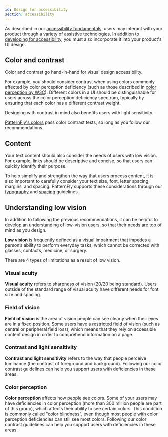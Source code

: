 ```yaml
---
id: Design for accessibility
section: accessibility
---
```


As described in our [accessibility fundamentals](/accessibility/accessibility-fundamentals), users may interact with your product through a variety of assistive technologies. In addition to [developing for accessibility](/accessibility/accessibility-development), you must also incorporate it into your product's UI design. 

## Color and contrast

Color and contrast go hand-in-hand for visual design accessibility. 

For example, you should consider contrast when using colors commonly affected by color perception deficiency (such as those described in [color perception by W3C](https://www.w3.org/WAI/GL/low-vision-a11y-tf/wiki/Overview_of_Low_Vision#Color_Perception)). Different colors in a UI should be distinguishable for users across the color perception deficiency spectrum, typically by ensuring that each color has a different contrast weight. 

Designing with contrast in mind also benefits users with light sensitivity.

[PatternFly's colors](/design-foundations/colors) pass color contrast tests, so long as you follow our recommendations. 

## Content 

Your text content should also consider the needs of users with low vision. For example, links should be descriptive and concise, so that users can quickly identify their purpose. 

To help simplify and strengthen the way that users process content, it is also important to carefully consider your text size, font, letter spacing, margins, and spacing. PatternFly supports these considerations through our [typography](/design-foundations/typography) and [spacing](/design-foundations/spacers) guidelines.

## Understanding low vision 

In addition to following the previous recommendations, it can be helpful to develop an understanding of low-vision users, so that their needs are top of mind as you design.

**Low vision** is frequently defined as a visual impairment that impedes a person’s ability to perform everyday tasks, which cannot be corrected with glasses, contacts, medicine, or surgery. 

There are 4 types of limitations as a result of low vision.

### Visual acuity 

**Visual acuity** refers to sharpness of vision (20/20 being standard). Users outside of the standard range of visual acuity have different needs for font size and spacing.

### Field of vision 

**Field of vision** is the area of vision people can see clearly when their eyes are in a fixed position. Some users have a restricted field of vision (such as central or peripheral field loss), which means that they rely on accessible content design in order to comprehend information on a page.

### Contrast and light sensitivity

**Contrast and light sensitivity** refers to the way that people perceive luminance (the contrast of foreground and background). Following our color contrast guidelines can help you support users with deficiencies in these areas. 

### Color perception

**Color perception** affects how people see colors. Some of your users may have deficiencies in color perception (more than 300 million people are part of this group), which affects their ability to see certain colors. This condition is commonly called "color blindness", even though most people with color perception deficiencies can still see most colors.  Following our color contrast guidelines can help you support users with deficiencies in these areas. 
